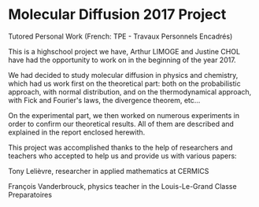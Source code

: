 # Molecular Diffusion 2017 Project
Tutored Personal Work (French: TPE - Travaux Personnels Encadrés)

This is a highschool project we have, Arthur LIMOGE and Justine CHOL have had the opportunity to work on in the beginning of the year 2017.

We had decided to study molecular diffusion in physics and chemistry, which had us work first on the theoretical part:
both on the probabilistic approach, with normal distribution, and on the thermodynamical approach, with Fick and Fourier's laws,
the divergence theorem, etc...

On the experimental part, we then worked on numerous experiments in order to confirm our theoretical results. All of them are described
and explained in the report enclosed herewith.

This project was accomplished thanks to the help of researchers and teachers who accepted to help us and provide us with various papers:

Tony Lelièvre, researcher in applied mathematics at CERMICS

François Vanderbrouck, physics teacher in the Louis-Le-Grand Classe Preparatoires
